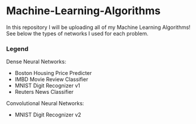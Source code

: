 # Machine-Learning-Algorithms

In this repository I will be uploading all of my Machine Learning Algorithms! See below the types of networks I used for each problem.  

### Legend
Dense Neural Networks:
- Boston Housing Price Predicter
- IMBD Movie Review Classifier
- MNIST Digit Recognizer v1
- Reuters News Classifier

Convolutional Neural Networks:
- MNIST Digit Recognizer v2
